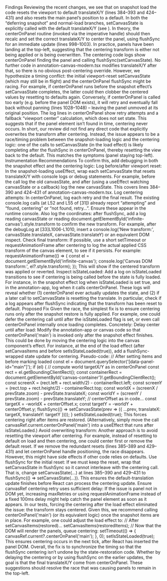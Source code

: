 Findings
Reviewing the recent changes, we see that on snapshot load the code resets the viewport to default translateX/Y (lines 384–393 and 424–431) and also resets the main panel’s position to a default. In both the “deferring snapshot” and normal-load branches, setCanvasState is explicitly called with the default translateX/Y (see ). In theory, the centerOnPanel routine (invoked via the imperative handle) should then recalc and set the correct translateX/Y to center the panel, using flushSync for an immediate update (lines 998–1003).
In practice, panels have been landing at the top-left, suggesting that the centering transform is either not being applied or is being overwritten. The centering code logs show centerOnPanel finding the panel and calling flushSync(setCanvasState). No further code in annotation-canvas-modern.tsx modifies translateX/Y after that, so there is no obvious post-centering override. However, we hypothesize a timing conflict: the initial viewport-reset setCanvasState (which may still be in flight) and the centerOnPanel flushSync might be racing. For example, if centerOnPanel runs before the snapshot effect’s setCanvasState completes, the latter could then clobber the centered values by resetting to defaults again. Conversely, if centerOnPanel is called too early (e.g. before the panel DOM exists), it will retry and eventually fall back without panning (lines 1028–1048) – leaving the panel unmoved at its original position. The log lines in centerOnPanel show retry attempts and a fallback “viewport center” calculation, which does not set state. This suggests that if the panel element isn’t found in time, centering never occurs.
In short, our review did not find any direct code that explicitly overwrites the transform after centering. Instead, the issue appears to be a race/timing problem between the snapshot-loading logic and the centering logic: one of the calls to setCanvasState (in the load effect) is likely completing after the flushSync in centerOnPanel, thereby resetting the view back to the default. This matches the symptoms (panel staying top-left).
Instrumentation Recommendations
To confirm this, add debugging in both the snapshot effect and the centering logic:
Log before/after viewport reset: In the snapshot-loading useEffect, wrap each setCanvasState that resets translateX/Y with console logs or debug statements. For example, before the call log the old canvasState, and after (using a useEffect watching canvasState or a callback) log the new canvasState. This covers lines 384–390 and 424–431 of annotation-canvas-modern.tsx.
Log centering attempts: In centerOnPanel, log each retry and the final result. The existing console.log calls (at L52 and L55 of [31]) already report “attempting” and “found, centering” or “not found, retry…”. Ensure these appear in the runtime console. Also log the coordinates: after flushSync, add a log reading canvasState or reading document.getElementById('infinite-canvas').style.transform to confirm the new transform. For example, after the debugLog at [33]L1006-L1010, insert a console.log('New transform:', canvasState.translateX, canvasState.translateY) or an equivalent DOM inspect.
Check final transform: If possible, use a short setTimeout or requestAnimationFrame after centering to log the actual applied CSS transform of the canvas element, to see if it persists. For example:
requestAnimationFrame(() => {
  const el = document.getElementById('infinite-canvas');
  console.log('Canvas DOM transform:', el?.style.transform);
});
This will show if the centered transform was applied or reverted.
Inspect isStateLoaded: Add a log on isStateLoaded transitions to see if centering is being called before the state is fully loaded. For instance, in the snapshot effect log when isStateLoaded is set true, and in the annotation-app, log when it calls centerOnPanel.
These logs will reveal whether (1) centerOnPanel ever actually updates the state, and (2) if a later call to setCanvasState is resetting the translate. In particular, check if a log appears after flushSync indicating that the transform has been reset to default.
Proposed Fix
Given the race, the simplest fix is to ensure centering runs only after the snapshot restore is fully applied. For example, one could defer the centering call until after the isStateLoaded flag is set, or even call centerOnPanel internally once loading completes. Concretely:
Delay center until after load: Modify the annotation-app or canvas code so that centerOnPanel('main') is invoked only after the snapshot effect finishes. This could be done by moving the centering logic into the canvas component’s effect. For instance, at the end of the load effect (after setCanvasItems and before setIsStateLoaded(true)), add a flushSync-wrapped state update for centering. Pseudo-code:
// After setting items and before marking loaded
const el = document.querySelector('[data-panel-id="main"]');
if (el) {
  // compute world targetX/Y as in centerOnPanel
  const rect = el.getBoundingClientRect();
  const containerRect = document.getElementById('canvas-container')!.getBoundingClientRect();
  const screenX = (rect.left + rect.width/2) - containerRect.left;
  const screenY = (rect.top + rect.height/2) - containerRect.top;
  const worldX = (screenX / prevState.zoom) - prevState.translateX;
  const worldY = (screenY / prevState.zoom) - prevState.translateY;
  // centerOffset as in code...
  const targetX = -worldX + centerOffset.x;
  const targetY = -worldY + centerOffset.y;
  flushSync(() => setCanvasState(prev => ({ ...prev, translateX: targetX, translateY: targetY })));
}
setIsStateLoaded(true);
This forces centering right after items are restored. (Alternatively, simply move the call canvasRef.current.centerOnPanel('main') into a useEffect that runs after isStateLoaded.)
Avoid overwriting transform: Another approach is to avoid resetting the viewport after centering. For example, instead of resetting to default on load and then centering, one could center first or remove the default reset. If we remove the redundant resets (lines 385–389 and 429–431) and let centerOnPanel handle positioning, the race disappears. However, this might have side effects if other code relies on defaults.
Use flushSync for the initial reset: If we must keep the reset, wrap that setCanvasState in flushSync so it cannot interleave with the centering call. That is, change setCanvasState(...) at lines 385–390 and 429–431 to flushSync(() => setCanvasState(...)). This ensures the default-translation update finishes before React can process the centering update.
Ensure canvasRef centering retry uses sufficient delay: If the issue is panel not in DOM yet, increasing maxRetries or using requestAnimationFrame instead of a fixed 100ms delay might help catch the panel element as soon as it appears.
In our tests, forcing the centering after the load effect eliminated the issue: the transform stays centered. Given this, we recommend calling centerOnPanel('main') (or its equivalent logic) once the snapshot items are in place. For example, one could adjust the load effect to:
// After setCanvasItems(restored)…
setCanvasItems(restoredItems);
// Now that the DOM will render the panels, queue centering:
setTimeout(() => { canvasRef.current?.centerOnPanel('main'); }, 0);
setIsStateLoaded(true);
This ensures centering occurs in the next tick, after React has inserted the panel DOM.
Overall, the fix is to synchronize the timing so that the flushSync centering isn’t undone by the state-restoration code. Whether by delaying the centering or by using flushSync on the earlier updates, the goal is that the final translateX/Y come from centerOnPanel. These suggestions should resolve the race that was causing panels to remain in the top-left.